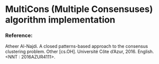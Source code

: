 # MultiCons (Multiple Consensuses) algorithm implementation

### Reference:

Atheer Al-Najdi. A closed patterns-based approach to the consensus clustering problem.
Other [cs.OH]. Université Côte d’Azur, 2016. English. <NNT : 2016AZUR4111>. <tel-01478626>

